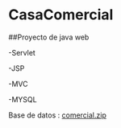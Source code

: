 ﻿# CasaComercial
 
﻿##Proyecto de java web

-Servlet

-JSP

-MVC

-MYSQL

Base de datos : [comercial.zip](https://github.com/GabrielMunguia/CasaComercial/files/7616783/comercial.zip)
